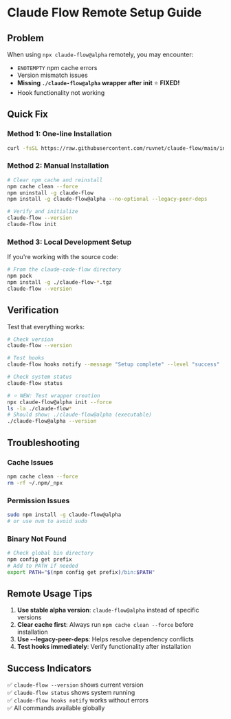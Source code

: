 # Claude Flow Remote Setup Guide

## Problem
When using `npx claude-flow@alpha` remotely, you may encounter:
- `ENOTEMPTY` npm cache errors
- Version mismatch issues  
- **Missing `./claude-flow@alpha` wrapper after init** ⭐ **FIXED!**
- Hook functionality not working

## Quick Fix

### Method 1: One-line Installation
```bash
curl -fsSL https://raw.githubusercontent.com/ruvnet/claude-flow/main/install-remote.sh | bash
```

### Method 2: Manual Installation
```bash
# Clear npm cache and reinstall
npm cache clean --force
npm uninstall -g claude-flow
npm install -g claude-flow@alpha --no-optional --legacy-peer-deps

# Verify and initialize
claude-flow --version
claude-flow init
```

### Method 3: Local Development Setup
If you're working with the source code:

```bash
# From the claude-code-flow directory
npm pack
npm install -g ./claude-flow-*.tgz
claude-flow --version
```

## Verification

Test that everything works:
```bash
# Check version
claude-flow --version

# Test hooks
claude-flow hooks notify --message "Setup complete" --level "success"

# Check system status
claude-flow status

# ⭐ NEW: Test wrapper creation
npx claude-flow@alpha init --force
ls -la ./claude-flow*
# Should show: ./claude-flow@alpha (executable)
./claude-flow@alpha --version
```

## Troubleshooting

### Cache Issues
```bash
npm cache clean --force
rm -rf ~/.npm/_npx
```

### Permission Issues
```bash
sudo npm install -g claude-flow@alpha
# or use nvm to avoid sudo
```

### Binary Not Found
```bash
# Check global bin directory
npm config get prefix
# Add to PATH if needed
export PATH="$(npm config get prefix)/bin:$PATH"
```

## Remote Usage Tips

1. **Use stable alpha version**: `claude-flow@alpha` instead of specific versions
2. **Clear cache first**: Always run `npm cache clean --force` before installation
3. **Use --legacy-peer-deps**: Helps resolve dependency conflicts
4. **Test hooks immediately**: Verify functionality after installation

## Success Indicators

✅ `claude-flow --version` shows current version  
✅ `claude-flow status` shows system running  
✅ `claude-flow hooks notify` works without errors  
✅ All commands available globally
